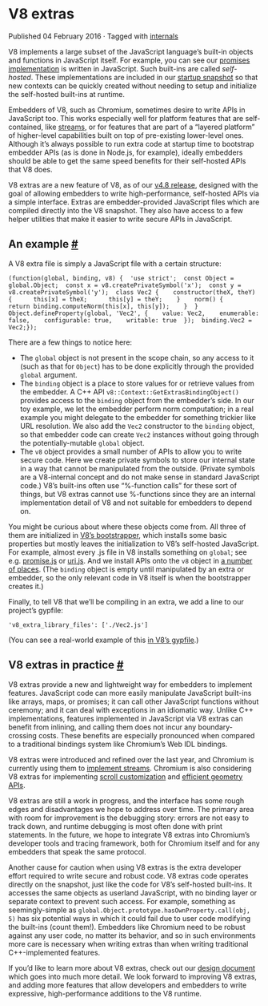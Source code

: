 V8 extras
=========

Published 04 February 2016 · Tagged with [internals](/blog/tags/internals)

V8 implements a large subset of the JavaScript language’s built-in objects and functions in JavaScript itself. For example, you can see our [promises implementation](https://code.google.com/p/chromium/codesearch#chromium/src/v8/src/js/promise.js) is written in JavaScript. Such built-ins are called _self-hosted_. These implementations are included in our [startup snapshot](/blog/custom-startup-snapshots) so that new contexts can be quickly created without needing to setup and initialize the self-hosted built-ins at runtime.

Embedders of V8, such as Chromium, sometimes desire to write APIs in JavaScript too. This works especially well for platform features that are self-contained, like [streams](https://streams.spec.whatwg.org/), or for features that are part of a “layered platform” of higher-level capabilities built on top of pre-existing lower-level ones. Although it’s always possible to run extra code at startup time to bootstrap embedder APIs (as is done in Node.js, for example), ideally embedders should be able to get the same speed benefits for their self-hosted APIs that V8 does.

V8 extras are a new feature of V8, as of our [v4.8 release](/blog/v8-release-48), designed with the goal of allowing embedders to write high-performance, self-hosted APIs via a simple interface. Extras are embedder-provided JavaScript files which are compiled directly into the V8 snapshot. They also have access to a few helper utilities that make it easier to write secure APIs in JavaScript.

An example [#](#an-example)
---------------------------

A V8 extra file is simply a JavaScript file with a certain structure:

    (function(global, binding, v8) {  'use strict';  const Object = global.Object;  const x = v8.createPrivateSymbol('x');  const y = v8.createPrivateSymbol('y');  class Vec2 {    constructor(theX, theY) {      this[x] = theX;      this[y] = theY;    }    norm() {      return binding.computeNorm(this[x], this[y]);    }  }  Object.defineProperty(global, 'Vec2', {    value: Vec2,    enumerable: false,    configurable: true,    writable: true  });  binding.Vec2 = Vec2;});

There are a few things to notice here:

*   The `global` object is not present in the scope chain, so any access to it (such as that for `Object`) has to be done explicitly through the provided `global` argument.
*   The `binding` object is a place to store values for or retrieve values from the embedder. A C++ API `v8::Context::GetExtrasBindingObject()` provides access to the `binding` object from the embedder’s side. In our toy example, we let the embedder perform norm computation; in a real example you might delegate to the embedder for something trickier like URL resolution. We also add the `Vec2` constructor to the `binding` object, so that embedder code can create `Vec2` instances without going through the potentially-mutable `global` object.
*   The `v8` object provides a small number of APIs to allow you to write secure code. Here we create private symbols to store our internal state in a way that cannot be manipulated from the outside. (Private symbols are a V8-internal concept and do not make sense in standard JavaScript code.) V8’s built-ins often use “%-function calls” for these sort of things, but V8 extras cannot use %-functions since they are an internal implementation detail of V8 and not suitable for embedders to depend on.

You might be curious about where these objects come from. All three of them are initialized in [V8’s bootstrapper](https://code.google.com/p/chromium/codesearch#chromium/src/v8/src/bootstrapper.cc), which installs some basic properties but mostly leaves the initialization to V8’s self-hosted JavaScript. For example, almost every .js file in V8 installs something on `global`; see e.g. [promise.js](https://code.google.com/p/chromium/codesearch#chromium/src/v8/src/js/promise.js&sq=package:chromium&l=439) or [uri.js](https://code.google.com/p/chromium/codesearch#chromium/src/v8/src/js/uri.js&sq=package:chromium&l=371). And we install APIs onto the `v8` object in [a number of places](https://code.google.com/p/chromium/codesearch#search/&q=extrasUtils&sq=package:chromium&type=cs). (The `binding` object is empty until manipulated by an extra or embedder, so the only relevant code in V8 itself is when the bootstrapper creates it.)

Finally, to tell V8 that we’ll be compiling in an extra, we add a line to our project’s gypfile:

    'v8_extra_library_files': ['./Vec2.js']

(You can see a real-world example of this [in V8’s gypfile](https://code.google.com/p/chromium/codesearch#chromium/src/v8/build/standalone.gypi&sq=package:chromium&type=cs&l=170).)

V8 extras in practice [#](#v8-extras-in-practice)
-------------------------------------------------

V8 extras provide a new and lightweight way for embedders to implement features. JavaScript code can more easily manipulate JavaScript built-ins like arrays, maps, or promises; it can call other JavaScript functions without ceremony; and it can deal with exceptions in an idiomatic way. Unlike C++ implementations, features implemented in JavaScript via V8 extras can benefit from inlining, and calling them does not incur any boundary-crossing costs. These benefits are especially pronounced when compared to a traditional bindings system like Chromium’s Web IDL bindings.

V8 extras were introduced and refined over the last year, and Chromium is currently using them to [implement streams](https://code.google.com/p/chromium/codesearch#chromium/src/third_party/WebKit/Source/core/streams/ReadableStream.js). Chromium is also considering V8 extras for implementing [scroll customization](https://codereview.chromium.org/1333323003) and [efficient geometry APIs](https://groups.google.com/a/chromium.org/d/msg/blink-dev/V_bJNtOg0oM/VKbbYs-aAgAJ).

V8 extras are still a work in progress, and the interface has some rough edges and disadvantages we hope to address over time. The primary area with room for improvement is the debugging story: errors are not easy to track down, and runtime debugging is most often done with print statements. In the future, we hope to integrate V8 extras into Chromium’s developer tools and tracing framework, both for Chromium itself and for any embedders that speak the same protocol.

Another cause for caution when using V8 extras is the extra developer effort required to write secure and robust code. V8 extras code operates directly on the snapshot, just like the code for V8’s self-hosted built-ins. It accesses the same objects as userland JavaScript, with no binding layer or separate context to prevent such access. For example, something as seemingly-simple as `global.Object.prototype.hasOwnProperty.call(obj, 5)` has six potential ways in which it could fail due to user code modifying the built-ins (count them!). Embedders like Chromium need to be robust against any user code, no matter its behavior, and so in such environments more care is necessary when writing extras than when writing traditional C++-implemented features.

If you’d like to learn more about V8 extras, check out our [design document](https://docs.google.com/document/d/1AT5-T0aHGp7Lt29vPWFr2-qG8r3l9CByyvKwEuA8Ec0/edit#heading=h.32abkvzeioyz) which goes into much more detail. We look forward to improving V8 extras, and adding more features that allow developers and embedders to write expressive, high-performance additions to the V8 runtime.